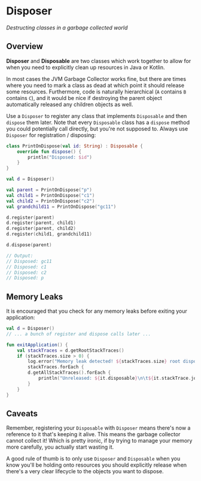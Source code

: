 # Disposer

_Destructing classes in a garbage collected world_

## Overview

**Disposer** and **Disposable** are two classes which work together to allow for when you need to
explicitly clean up resources in Java or Kotlin.

In most cases the JVM Garbage Collector works fine, but there are times where you need to mark a
class as dead at which point it should release some resources. Furthermore, code is naturally
hierarchical (`A` contains `B` contains `C`), and it would be nice if destroying the parent object
automatically released any children objects as well.

Use a `Disposer` to register any class that implements `Disposable` and then `dispose` them later.
Note that every `Disposable` class has a `dispose` method you could potentially call directly, but
you're not supposed to. Always use `Disposer` for registration / disposing:

```kotlin
class PrintOnDispose(val id: String) : Disposable {
    override fun dispose() {
        println("Disposed: $id")
    }
}

val d = Disposer()

val parent = PrintOnDispose("p")
val child1 = PrintOnDispose("c1")
val child2 = PrintOnDispose("c2")
val grandchild11 = PrintOnDispose("gc11")

d.register(parent)
d.register(parent, child1)
d.register(parent, child2)
d.register(child1, grandchild11)

d.dispose(parent)

// Output:
// Disposed: gc11
// Disposed: c1
// Disposed: c2
// Disposed: p
```

## Memory Leaks

It is encouraged that you check for any memory leaks before exiting your application:

```kotlin
val d = Disposer()
// ... a bunch of register and dispose calls later ...

fun exitApplication() {
    val stackTraces = d.getRootStackTraces()
    if (stackTraces.size > 0) {
        log.error("Memory leak detected! ${stackTraces.size} root disposables never released")
        stackTraces.forEach {
        d.getAllStackTraces().forEach {
            println("Unreleased: ${it.disposable}\n\t${it.stackTrace.joinToString("\n\t")}")
        }
    }
}
```

## Caveats

Remember, registering your `Disposable` with `Disposer` means there's now a reference to it that's
keeping it alive. This means the garbage collector cannot collect it! Which is pretty ironic, if by
trying to manage your memory more carefully, you actually start wasting it.

A good rule of thumb is to only use `Disposer` and `Disposable` when you know you'll be holding
onto resources you should explicitly release when there's a very clear lifecycle to the objects you
want to dispose.